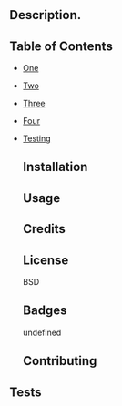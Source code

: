 # 
  ## Description.

  
  ## Table of Contents


  * [One](#One)

* [Two](#Two)

* [Three](#Three)

* [Four](#Four)

* [Testing](#Testing)

  





  ## Installation

   
  ## Usage

  
  ## Credits

  

  ## License

   BSD

   ## Badges

   undefined
   ## Contributing


## Tests

  

